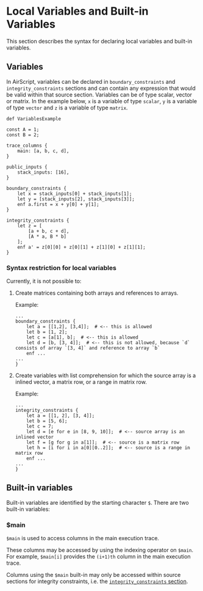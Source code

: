 # Local Variables and Built-in Variables
This section describes the syntax for declaring local variables and built-in variables.

## Variables

In AirScript, variables can be declared in `boundary_constraints` and `integrity_constraints` sections and can contain any expression that would be valid within that source section. Variables can be of type scalar, vector or matrix. In the example below, `x` is a variable of type `scalar`, `y` is a variable of type `vector` and `z` is a variable of type `matrix`.

```
def VariablesExample

const A = 1;
const B = 2;

trace_columns {
    main: [a, b, c, d],
}

public_inputs {
    stack_inputs: [16],
}

boundary_constraints {
    let x = stack_inputs[0] + stack_inputs[1];
    let y = [stack_inputs[2], stack_inputs[3]];
    enf a.first = x + y[0] + y[1];
}

integrity_constraints {
    let z = [
        [a + b, c + d],
        [A * a, B * b]
    ];
    enf a' = z[0][0] + z[0][1] + z[1][0] + z[1][1];
}
```

### Syntax restriction for local variables
Currently, it is not possible to:

1. Create matrices containing both arrays and references to arrays.

    Example:

    ```
    ...
    boundary_constraints {
        let a = [[1,2], [3,4]];  # <-- this is allowed
        let b = [1, 2];
        let c = [a[1], b];  # <-- this is allowed
        let d = [b, [3, 4]];  # <-- this is not allowed, because `d` consists of array `[3, 4]` and reference to array `b`
        enf ...
    ...
    }
    ```
2. Create variables with list comprehension for which the source array is a inlined vector, a matrix row, or a range in matrix row.

    Example: 

    ```
    ...
    integrity_constraints {
        let a = [[1, 2], [3, 4]];
        let b = [5, 6];
        let c = 7;
        let d = [e for e in [8, 9, 10]];  # <-- source array is an inlined vector
        let f = [g for g in a[1]];  # <-- source is a matrix row
        let h = [i for i in a[0][0..2]];  # <-- source is a range in matrix row
        enf ...
    ...
    }
    ```

## Built-in variables

Built-in variables are identified by the starting character `$`. There are two built-in variables:

### \$main

`$main` is used to access columns in the main execution trace.

These columns may be accessed by using the indexing operator on `$main`. For example, `$main[i]` provides the `(i+1)th` column in the main execution trace.

Columns using the `$main` built-in may only be accessed within source sections for integrity constraints, i.e. the [`integrity_constraints` section](./constraints.md#integrity-constraints-integrity_constraints).
